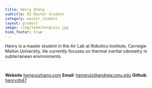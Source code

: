```yaml
---
title: Henry Zhang
subtitle: RI Master Student
category: master_student
layout: product
image: /img/team/hengruiz.jpg
hide_footer: true
---
```


Henry is a master student in the Air Lab at Robotics Institute, Carnegie Mellon 
University. He currently focuses on thermal inertial odometry in subterranean 
environments.

<br>

**Website** [hengruizhang.com](https://hengruizhang.com)
**Email**: hengruiz@andrew.cmu.edu
**Github**: [henryzh47](https://github.com/HenryZh47)
